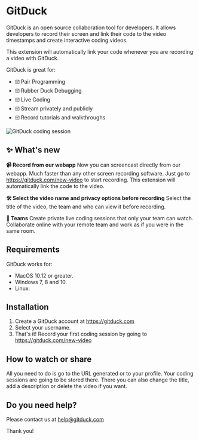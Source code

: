 # GitDuck

GitDuck is an open source collaboration tool for developers. It allows developers to record their screen and link their code to the video timestamps and create interactive coding videos.

This extension will automatically link your code whenever you are recording a video with GitDuck.

GitDuck is great for:
* ☑️ Pair Programming
* ☑️ Rubber Duck Debugging
* ☑️ Live Coding
* ☑️ Stream privately and publicly
* ☑️ Record tutorials and walkthroughs


![GitDuck coding session](https://storage.googleapis.com/gitduck/img/gitduck-preview-watch.gif)


## ✨ What's new 

**📹 Record from our webapp**
Now you can screencast directly from our webapp. Much faster than any other screen recording software. Just go to https://gitduck.com/new-video to start recording. This extension will automatically link the code to the video.

**🛠 Select the video name and privacy options before recording**
Select the title of the video, the team and who can view it before recording.

**🏀 Teams**
Create private live coding sessions that only your team can watch. Collaborate online with your remote team and work as if you were in the same room.



## Requirements

GitDuck works for: 
* MacOS 10.12 or greater.
* Windows 7, 8 and 10.
* Linux.



## Installation

1. Create a GitDuck account at https://gitduck.com
2. Select your username.
3. That's it! Record your first coding session by going to https://gitduck.com/new-video



## How to watch or share

All you need to do is go to the URL generated or to your profile. Your coding sessions are going to be stored there.
There you can also change the title, add a description or delete the video if you want.



## Do you need help?

Please contact us at help@gitduck.com

Thank you!
